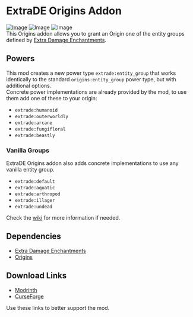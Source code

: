 # ExtraDE Origins Addon
[![Image](https://img.shields.io/badge/license-MIT-green?style=flat-square)](https://github.com/Provismet/ExtraDE-Origins-Addon/blob/1.20/LICENSE)
![Image](https://img.shields.io/badge/environment-both-4caf50?style=flat-square)
![Image](https://img.shields.io/badge/mod%20loader-fabric/quilt-d64541?style=flat-square)  
This Origins addon allows you to grant an Origin one of the entity groups defined by [Extra Damage Enchantments](https://github.com/Provismet/Extra-Damage-Enchantments).  

## Powers
This mod creates a new power type `extrade:entity_group` that works identically to the standard `origins:entity_group` power type, but with additional options.  
Concrete power implementations are already provided by the mod, to use them add one of these to your origin:
- `extrade:humanoid`
- `extrade:outerworldly`
- `extrade:arcane`
- `extrade:fungifloral`
- `extrade:beastly`

### Vanilla Groups
ExtraDE Origins addon also adds concrete implementations to use any vanilla entity group.
- `extrade:default`
- `extrade:aquatic`
- `extrade:arthropod`
- `extrade:illager`
- `extrade:undead`

Check the [wiki](https://github.com/Provismet/ExtraDE-Origins-Addon/wiki) for more information if needed.

## Dependencies
- [Extra Damage Enchantments](https://github.com/Provismet/Extra-Damage-Enchantments)
- [Origins](https://github.com/apace100/origins-fabric)

## Download Links
- [Modrinth](https://modrinth.com/mod/extrade-origins-addon)
- [CurseForge](https://www.curseforge.com/minecraft/mc-mods/extrade-origins-addon)

Use these links to better support the mod.
